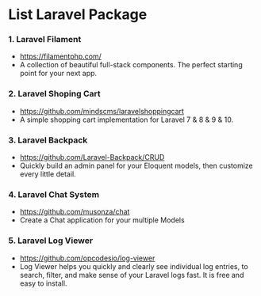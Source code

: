 # List Laravel Package


### 1. Laravel Filament
- https://filamentphp.com/
- A collection of beautiful full-stack
components. The perfect starting
point for your next app.

### 2. Laravel Shoping Cart
- https://github.com/mindscms/laravelshoppingcart
- A simple shopping cart implementation for Laravel 7 & 8 & 9 & 10.

### 3. Laravel Backpack
- https://github.com/Laravel-Backpack/CRUD
- Quickly build an admin panel for your Eloquent models, then customize every little detail.

### 4. Laravel Chat System
- https://github.com/musonza/chat
- Create a Chat application for your multiple Models

### 5. Laravel Log Viewer
- https://github.com/opcodesio/log-viewer
- Log Viewer helps you quickly and clearly see individual log entries, to search, filter, and make sense of your Laravel logs fast. It is free and easy to install.

